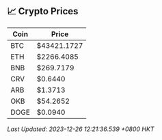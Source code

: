 ## 📈 Crypto Prices

| Coin | Price |
| ---- | ----- |
| BTC | $43421.1727 |
| ETH | $2266.4085 |
| BNB | $269.7179 |
| CRV | $0.6440 |
| ARB | $1.3713 |
| OKB | $54.2652 |
| DOGE | $0.0940 |

_Last Updated: 2023-12-26 12:21:36.539 +0800 HKT_
